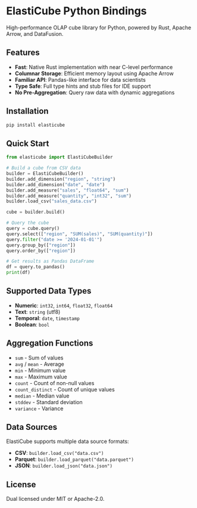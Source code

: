 # ElastiCube Python Bindings

High-performance OLAP cube library for Python, powered by Rust, Apache Arrow, and DataFusion.

## Features

- **Fast**: Native Rust implementation with near C-level performance
- **Columnar Storage**: Efficient memory layout using Apache Arrow
- **Familiar API**: Pandas-like interface for data scientists
- **Type Safe**: Full type hints and stub files for IDE support
- **No Pre-Aggregation**: Query raw data with dynamic aggregations

## Installation

```bash
pip install elasticube
```

## Quick Start

```python
from elasticube import ElastiCubeBuilder

# Build a cube from CSV data
builder = ElastiCubeBuilder()
builder.add_dimension("region", "string")
builder.add_dimension("date", "date")
builder.add_measure("sales", "float64", "sum")
builder.add_measure("quantity", "int32", "sum")
builder.load_csv("sales_data.csv")

cube = builder.build()

# Query the cube
query = cube.query()
query.select(["region", "SUM(sales)", "SUM(quantity)"])
query.filter("date >= '2024-01-01'")
query.group_by(["region"])
query.order_by(["region"])

# Get results as Pandas DataFrame
df = query.to_pandas()
print(df)
```

## Supported Data Types

- **Numeric**: `int32`, `int64`, `float32`, `float64`
- **Text**: `string` (utf8)
- **Temporal**: `date`, `timestamp`
- **Boolean**: `bool`

## Aggregation Functions

- `sum` - Sum of values
- `avg` / `mean` - Average
- `min` - Minimum value
- `max` - Maximum value
- `count` - Count of non-null values
- `count_distinct` - Count of unique values
- `median` - Median value
- `stddev` - Standard deviation
- `variance` - Variance

## Data Sources

ElastiCube supports multiple data source formats:

- **CSV**: `builder.load_csv("data.csv")`
- **Parquet**: `builder.load_parquet("data.parquet")`
- **JSON**: `builder.load_json("data.json")`

## License

Dual licensed under MIT or Apache-2.0.
